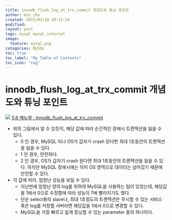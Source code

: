 ```yaml
---
title: innodb_flush_log_at_trx_commit 개념도와 튜닝 포인트
author: min_cho
created: 2015/03/18 20:12:54
modified:
layout: post
tags: mysql mysql_internal
image:
  feature: mysql.png
categories: MySQL
toc: true
toc_label: "My Table of Contents"
toc_icon: "cog"
---
```


# innodb_flush_log_at_trx_commit 개념도와 튜닝 포인트

![]({{site_url}}/uploads/innodb_flush_log_at_trx_commit.png)
[5.6 메뉴얼 : innodb_flush_log_at_trx_commit](\\"http://dev.mysql.com/doc/refman/5.6/en/innodb-parameters.html#sysvar_innodb_flush_log_at_trx_commit\\")

  * 위의 그림에서 알 수 있듯이, 해당 값에 따라 순간적인 장애시 트랜잭션을 잃을 수 있다.
    * 0 인 경우, MySQL 이나 OS가 갑자기 crash 된다면 최대 1초동안의 트랜잭션을 잃을 수 있다.
    * 1 인 경우, 안전하다.
    * 2 인 경우, OS가 갑자기 crash 된다면 최대 1초동안의 트랜잭션을 잃을 수 있다. 하지만 MySQL 장애시에는 이미 OS 영역으로 데이터는 넘어갔기 때문에 안전할 수 있다.
  * 각 값에 따라, 엄청난 성능을 보일 수 있다.
    * 지난번에 엄청난 양의 log를 위하여 MySQL을 사용하는 팀이 있었는데, 해당값을 1에서 0으로 수정함에 따라 성능이 7배 빨라지기도 했다.
    * 단순 select용의 slave나, 최대 1초정도의 트랜잭션은 무시할 수 있는 서비스 혹은 log를 저장할 서버라면 해당값을 1에서 0으로 변경할 수 있다.
    * MySQL을 가장 빠르고 쉽게 튜닝할 수 있는 parameter 중의 하나이다.
